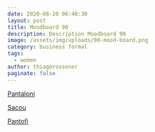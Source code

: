 ```yaml
---
date: 2020-08-20 06:40:30
layout: post
title: Moodboard 90
description: Description Moodboard 90
image: /assets/img/uploads/90-mood-board.png
category: business formal
tags:
  - women
author: thiagorossener
paginate: false
---
```

[Pantaloni](http://bit.do/fHFfr)

[Sacou](http://bit.do/fHFft)

[Pantofi](http://bit.do/fHFfv)